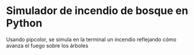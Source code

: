 <h1>Simulador de incendio de bosque en Python</h1>

<p>Usando pipcolor, se simula en la terminal un incendio reflejando cómo avanza el fuego sobre los árboles</p>
